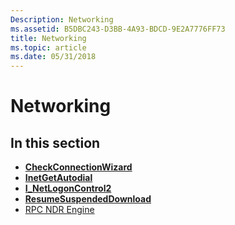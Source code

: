```yaml
---
Description: Networking
ms.assetid: B5DBC243-D3BB-4A93-BDCD-9E2A7776FF73
title: Networking
ms.topic: article
ms.date: 05/31/2018
---
```


# Networking

## In this section

-   [**CheckConnectionWizard**](/windows/desktop/api/Icwcfg/nf-icwcfg-checkconnectionwizard)
-   [**InetGetAutodial**](inetgetautodial.md)
-   [**I\_NetLogonControl2**](/windows/desktop/api/Lmaccess/nf-lmaccess-i_netlogoncontrol2)
-   [**ResumeSuspendedDownload**](https://msdn.microsoft.com/library/Bb432423(v=VS.85).aspx)
-   [RPC NDR Engine](rpc-ndr-engine.md)

 

 



